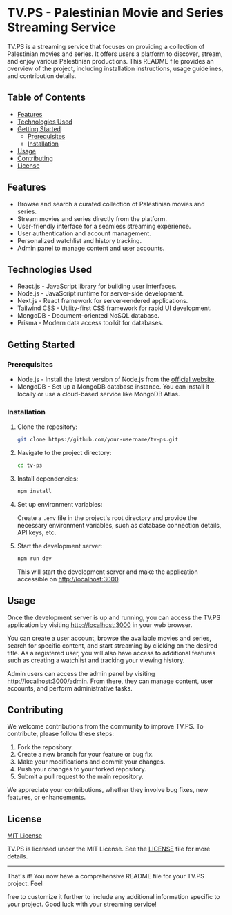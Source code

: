 # TV.PS - Palestinian Movie and Series Streaming Service

TV.PS is a streaming service that focuses on providing a collection of Palestinian movies and series. It offers users a platform to discover, stream, and enjoy various Palestinian productions. This README file provides an overview of the project, including installation instructions, usage guidelines, and contribution details.

## Table of Contents

- [Features](#features)
- [Technologies Used](#technologies-used)
- [Getting Started](#getting-started)
  - [Prerequisites](#prerequisites)
  - [Installation](#installation)
- [Usage](#usage)
- [Contributing](#contributing)
- [License](#license)

## Features

- Browse and search a curated collection of Palestinian movies and series.
- Stream movies and series directly from the platform.
- User-friendly interface for a seamless streaming experience.
- User authentication and account management.
- Personalized watchlist and history tracking.
- Admin panel to manage content and user accounts.

## Technologies Used

- React.js - JavaScript library for building user interfaces.
- Node.js - JavaScript runtime for server-side development.
- Next.js - React framework for server-rendered applications.
- Tailwind CSS - Utility-first CSS framework for rapid UI development.
- MongoDB - Document-oriented NoSQL database.
- Prisma - Modern data access toolkit for databases.

## Getting Started

### Prerequisites

- Node.js - Install the latest version of Node.js from the [official website](https://nodejs.org).
- MongoDB - Set up a MongoDB database instance. You can install it locally or use a cloud-based service like MongoDB Atlas.

### Installation

1. Clone the repository:

   ```bash
   git clone https://github.com/your-username/tv-ps.git
   ```

2. Navigate to the project directory:

   ```bash
   cd tv-ps
   ```

3. Install dependencies:

   ```bash
   npm install
   ```

4. Set up environment variables:
   
   Create a `.env` file in the project's root directory and provide the necessary environment variables, such as database connection details, API keys, etc.

5. Start the development server:

   ```bash
   npm run dev
   ```

   This will start the development server and make the application accessible on [http://localhost:3000](http://localhost:3000).

## Usage

Once the development server is up and running, you can access the TV.PS application by visiting [http://localhost:3000](http://localhost:3000) in your web browser.

You can create a user account, browse the available movies and series, search for specific content, and start streaming by clicking on the desired title. As a registered user, you will also have access to additional features such as creating a watchlist and tracking your viewing history.

Admin users can access the admin panel by visiting [http://localhost:3000/admin](http://localhost:3000/admin). From there, they can manage content, user accounts, and perform administrative tasks.

## Contributing

We welcome contributions from the community to improve TV.PS. To contribute, please follow these steps:

1. Fork the repository.
2. Create a new branch for your feature or bug fix.
3. Make your modifications and commit your changes.
4. Push your changes to your forked repository.
5. Submit a pull request to the main repository.

We appreciate your contributions, whether they involve bug fixes, new features, or enhancements.

## License

[MIT License](LICENSE)

TV.PS is licensed under the MIT License. See the [LICENSE](LICENSE) file for more details.

---

That's it! You now have a comprehensive README file for your TV.PS project. Feel

 free to customize it further to include any additional information specific to your project. Good luck with your streaming service!